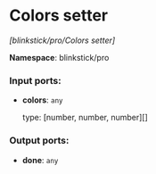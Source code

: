 # Colors setter

_[blinkstick/pro/Colors setter]_

__Namespace__: blinkstick/pro

### Input ports:

* __colors__: ` any `

    type: [number, number, number][]

### Output ports:

* __done__: ` any `

